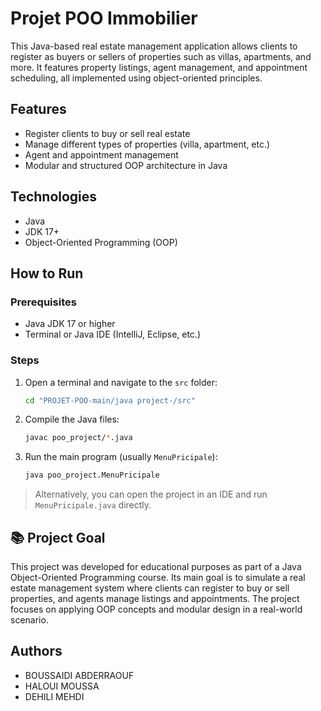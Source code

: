 # Projet POO Immobilier

This Java-based real estate management application allows clients to register as buyers or sellers of properties such as villas, apartments, and more. It features property listings, agent management, and appointment scheduling, all implemented using object-oriented principles.

## Features

- Register clients to buy or sell real estate
- Manage different types of properties (villa, apartment, etc.)
- Agent and appointment management
- Modular and structured OOP architecture in Java

## Technologies

- Java
- JDK 17+
- Object-Oriented Programming (OOP)

## How to Run

### Prerequisites
- Java JDK 17 or higher
- Terminal or Java IDE (IntelliJ, Eclipse, etc.)

### Steps

1. Open a terminal and navigate to the `src` folder:
   ```bash
   cd "PROJET-POO-main/java project-/src"
   ```

2. Compile the Java files:
   ```bash
   javac poo_project/*.java
   ```

3. Run the main program (usually `MenuPricipale`):
   ```bash
   java poo_project.MenuPricipale
   ```

> Alternatively, you can open the project in an IDE and run `MenuPricipale.java` directly.

## 📚 Project Goal

This project was developed for educational purposes as part of a Java Object-Oriented Programming course. Its main goal is to simulate a real estate management system where clients can register to buy or sell properties, and agents manage listings and appointments. The project focuses on applying OOP concepts and modular design in a real-world scenario.


## Authors

- BOUSSAIDI ABDERRAOUF
- HALOUI MOUSSA
- DEHILI MEHDI

